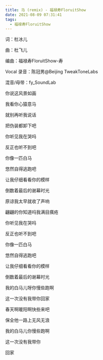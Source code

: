 ```yaml
---
title: 马 (remix) - 福禄寿FloruitShow
date: 2021-08-09 07:31:41
tags:
  - 福禄寿FloruitShow
---
```


词：杜冰儿

曲：杜飞儿

编曲：福禄寿FloruitShow-寿

Vocal 录音：陈冠男@Beijing TweakToneLabs

混音/母带：fy_SoundLab

你说这风景如画

我看你心猿意马

就别再听我说话

把伪装都卸下吧

你听见我在哭吗

反正也听不到吧

你像一匹白马

悠然自得逃跑吧

让我仔细看看你的模样

倒数着最后的谢幕时光

原谅我太早就收了声响

翩翩的你知道吗我满目痍疮

你听见我在哭吗

反正也听不到吧

你像一匹白马

悠然自得逃跑吧

让我仔细看看你的模样

倒数着最后的谢幕时光

我的白马儿呀你慢些跑啊

这一次没有我带你回家

春天啊暖阳啊快些来吧

保全他一路上无风无浪

我的白马儿你慢些跑啊

这一次没有我带你

回家
